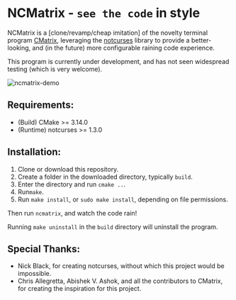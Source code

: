 # NCMatrix - `see the code` in style

NCMatrix is a [clone/revamp/cheap imitation] of the novelty terminal program [CMatrix](https://github.com/abishekvashok/cmatrix), leveraging the [notcurses](https://github.com/dankamongmen/notcurses) library to provide a better-looking, and (in the future) more configurable raining code experience.

This program is currently under development, and has not seen widespread testing (which is very welcome).

![ncmatrix-demo](./ncmatrix-demo.gif)

## Requirements:

- (Build) CMake >= 3.14.0
- (Runtime) notcurses >= 1.3.0

## Installation:

1. Clone or download this repository.
2. Create a folder in the downloaded directory, typically `build`.
3. Enter the directory and run `cmake ..`.
4. Run`make`.
5. Run `make install`, or `sudo make install`, depending on file permissions.

Then run `ncmatrix`, and watch the code rain!

Running `make uninstall` in the `build` directory will uninstall the program.

## Special Thanks:

- Nick Black, for creating notcurses, without which this project would be impossible.
- Chris Allegretta, Abishek V. Ashok, and all the contributors to CMatrix, for creating the inspiration for this project.

